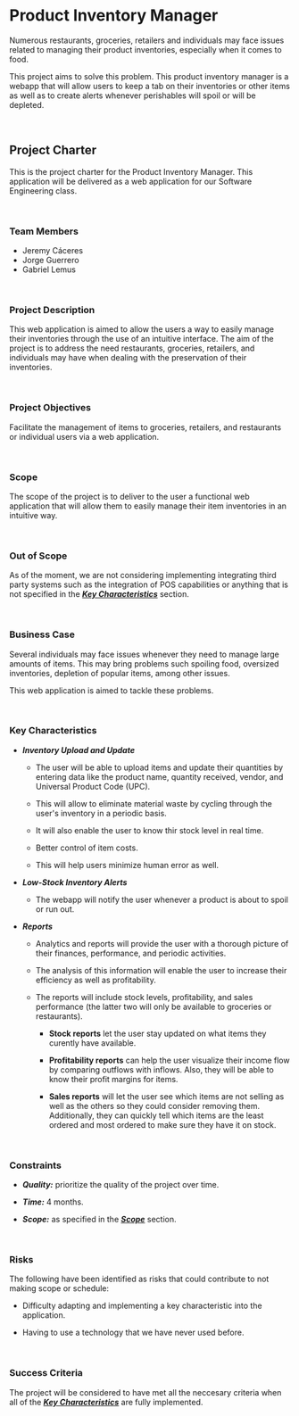 # Product Inventory Manager

Numerous restaurants, groceries, retailers and individuals may face issues
related to managing their product inventories, especially when it comes to food.

This project aims to solve this problem. This product inventory manager is a
webapp that will allow users to keep a tab on their inventories or other items
as well as to create alerts whenever perishables will spoil or will be depleted.

</br>

## Project Charter

This is the project charter for the Product Inventory Manager. This application
will be delivered as a web application for our Software Engineering class.

</br>

### **Team Members**

- Jeremy Cáceres
- Jorge Guerrero
- Gabriel Lemus

</br>

### **Project Description**

This web application is aimed to allow the users a way to easily manage their
inventories through the use of an intuitive interface. The aim of the project is
to address the need restaurants, groceries, retailers, and individuals may have
when dealing with the preservation of their inventories.

</br>

### **Project Objectives**

Facilitate the management of items to groceries, retailers, and restaurants or
individual users via a web application.

</br>

### **Scope**

The scope of the project is to deliver to the user a functional web application
that will allow them to easily manage their item inventories in an intuitive
way.

</br>

### **Out of Scope**

As of the moment, we are not considering implementing integrating third party
systems such as the integration of POS capabilities or anything that is not
specified in the [**_Key Characteristics_**](#key-characteristics) section.

</br>

### **Business Case**

Several individuals may face issues whenever they need to manage large amounts
of items. This may bring problems such spoiling food, oversized inventories,
depletion of popular items, among other issues.

This web application is aimed to tackle these problems.

</br>

### **Key Characteristics**

- **_Inventory Upload and Update_**

  - The user will be able to upload items and update their quantities by
    entering data like the product name, quantity received, vendor, and Universal
    Product Code (UPC).

  - This will allow to eliminate material waste by cycling through the user's
    inventory in a periodic basis.

  - It will also enable the user to know thir stock level in real
    time.

  - Better control of item costs.

  - This will help users minimize human error as well.

- **_Low-Stock Inventory Alerts_**

  - The webapp will notify the user whenever a product is about to spoil or run
    out.

- **_Reports_**

  - Analytics and reports will provide the user with a thorough picture of their
    finances, performance, and periodic activities.

  - The analysis of this information will enable the user to increase their
    efficiency as well as profitability.

  - The reports will include stock levels, profitability, and sales performance
    (the latter two will only be available to groceries or restaurants).

    - **Stock reports** let the user stay updated on what items they curently
      have available.

    - **Profitability reports** can help the user visualize their income flow by
      comparing outflows with inflows. Also, they will be able to know their
      profit margins for items.

    - **Sales reports** will let the user see which items are not selling as
      well as the others so they could consider removing them. Additionally, they
      can quickly tell which items are the least ordered and most ordered to make
      sure they have it on stock.

</br>

### **Constraints**

- **_Quality:_** prioritize the quality of the project over time.

- **_Time:_** 4 months.

- **_Scope:_** as specified in the [**_Scope_**](#scope) section.

</br>

### **Risks**

The following have been identified as risks that could contribute to not making
scope or schedule:

- Difficulty adapting and implementing a key characteristic into the
  application.

- Having to use a technology that we have never used before.

</br>

### **Success Criteria**

The project will be considered to have met all the neccesary criteria when all
of the [**_Key Characteristics_**](#key-characteristics) are fully implemented.
